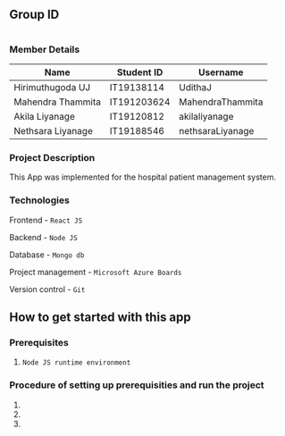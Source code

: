 ## Group ID
#

### Member Details

Name | Student ID | Username
--- | --- | --- 
Hirimuthugoda UJ | IT19138114 | UdithaJ  
Mahendra Thammita  | IT191203624 | MahendraThammita
Akila Liyanage  | IT19120812  | akilaliyanage
Nethsara Liyanage   | IT19188546  |  nethsaraLiyanage

### Project Description

This App was implemented for the hospital patient management system.

### Technologies
Frontend - `React JS`

Backend - `Node JS`

Database - `Mongo db`

Project management - `Microsoft Azure Boards`

Version control - `Git`

## How to get started with this app

### Prerequisites

1. `Node JS runtime environment `

### Procedure of setting up prerequisities and run the project

1.
2.
3.



